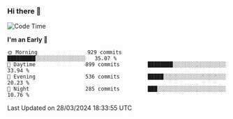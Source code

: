 ### Hi there 👋
<!--START_SECTION:waka-->
![Code Time](http://img.shields.io/badge/Code%20Time-498%20hrs%2031%20mins-blue)

**I'm an Early 🐤** 

```text
🌞 Morning                929 commits         █████████░░░░░░░░░░░░░░░░   35.07 % 
🌆 Daytime                899 commits         ████████░░░░░░░░░░░░░░░░░   33.94 % 
🌃 Evening                536 commits         █████░░░░░░░░░░░░░░░░░░░░   20.23 % 
🌙 Night                  285 commits         ███░░░░░░░░░░░░░░░░░░░░░░   10.76 % 
```



 Last Updated on 28/03/2024 18:33:55 UTC
<!--END_SECTION:waka-->

<!--
**BrianCurliss/BrianCurliss** is a ✨ _special_ ✨ repository because its `README.md` (this file) appears on your GitHub profile.

Here are some ideas to get you started:

- 🔭 I’m currently working on ...
- 🌱 I’m currently learning ...
- 👯 I’m looking to collaborate on ...
- 🤔 I’m looking for help with ...
- 💬 Ask me about ...
- 📫 How to reach me: ...
- 😄 Pronouns: ...
- ⚡ Fun fact: ...
-->
